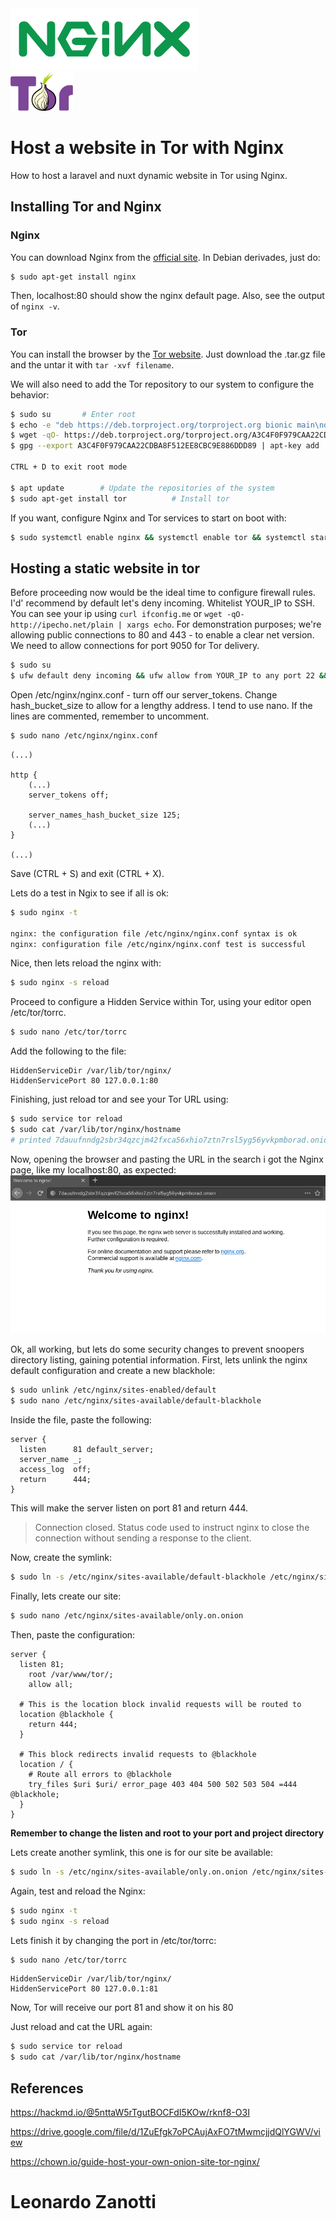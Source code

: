 <div style="display: inline-flex">
  <img src="img/nginx.png" width="300" />
</div>
<div style="display: inline-block; width: 100px;"></div>
<div style="display: inline-flex">
  <img src="img/tor.svg" width="100" />
</div>

# Host a website in Tor with Nginx
How to host a laravel and nuxt dynamic website in Tor using Nginx.

## Installing Tor and Nginx

### Nginx
You can download Nginx from the [official site](https://www.nginx.com/resources/wiki/start/topics/tutorials/install/). In Debian derivades, just do:

```bash
$ sudo apt-get install nginx
```
Then, localhost:80 should show the nginx default page. Also, see the output of `nginx -v`.

### Tor
You can install the browser by the [Tor website](https://www.torproject.org/). Just download the .tar.gz file and the untar it with `tar -xvf filename`.

We will also need to add the Tor repository to our system to configure the behavior:

```bash
$ sudo su       # Enter root
$ echo -e "deb https://deb.torproject.org/torproject.org bionic main\ndeb-src https://deb.torproject.org/torproject.org bionic main" > /etc/apt/sources.list.d/tor.list             # Import the repository to apt
$ wget -qO- https://deb.torproject.org/torproject.org/A3C4F0F979CAA22CDBA8F512EE8CBC9E886DDD89.asc | gpg --import   # Import the repo key
$ gpg --export A3C4F0F979CAA22CDBA8F512EE8CBC9E886DDD89 | apt-key add       # Define the repo key

CTRL + D to exit root mode

$ apt update        # Update the repositories of the system
$ sudo apt-get install tor          # Install tor
```

If you want, configure Nginx and Tor services to start on boot with:

```bash
$ sudo systemctl enable nginx && systemctl enable tor && systemctl start tor.service
```

## Hosting a static website in tor
Before proceeding now would be the ideal time to configure firewall rules.
I'd' recommend by default let's deny incoming. Whitelist YOUR_IP to SSH. You can see your ip using `curl ifconfig.me` or `wget -qO- http://ipecho.net/plain | xargs echo`.
For demonstration purposes; we're allowing public connections to 80 and 443 - to enable a clear net version.
We need to allow connections for port 9050 for Tor delivery.

```bash
$ sudo su
$ ufw default deny incoming && ufw allow from YOUR_IP to any port 22 && ufw allow 80 && ufw allow 443 && ufw allow 9050 && ufw enable
```

Open /etc/nginx/nginx.conf - turn off our server_tokens. Change hash_bucket_size to allow for a lengthy address. I tend to use nano. If the lines are commented, remember to uncomment.

```bash
$ sudo nano /etc/nginx/nginx.conf
```
```nano
(...)

http {
    (...)
    server_tokens off;

    server_names_hash_bucket_size 125;
    (...)
}

(...)

```

Save (CTRL + S) and exit (CTRL + X).

Lets do a test in Ngix to see if all is ok:

```bash
$ sudo nginx -t

nginx: the configuration file /etc/nginx/nginx.conf syntax is ok
nginx: configuration file /etc/nginx/nginx.conf test is successful
```

Nice, then lets reload the nginx with:

```bash
$ sudo nginx -s reload
```

Proceed to configure a Hidden Service within Tor, using your editor open /etc/tor/torrc.

```bash
$ sudo nano /etc/tor/torrc
```

Add the following to the file:

```
HiddenServiceDir /var/lib/tor/nginx/
HiddenServicePort 80 127.0.0.1:80
```

Finishing, just reload tor and see your Tor URL using:
```bash
$ sudo service tor reload
$ sudo cat /var/lib/tor/nginx/hostname
# printed 7dauufnndg2sbr34qzcjm42fxca56xhio7ztn7rsl5yg56yvkpmborad.onion/
```

Now, opening the browser and pasting the URL in the search i got the Nginx page, like my localhost:80, as expected:
![](img/static-nginx.png)

Ok, all working, but lets do some security changes to prevent snoopers directory listing, gaining potential information.
First, lets unlink the nginx default configuration and create a new blackhole:
```bash
$ sudo unlink /etc/nginx/sites-enabled/default
$ sudo nano /etc/nginx/sites-available/default-blackhole
```

Inside the file, paste the following:
```
server {
  listen      81 default_server;
  server_name _;
  access_log  off;
  return      444;
}
```

This will make the server listen on port 81 and return 444.
> Connection closed.
> Status code used to instruct nginx to close the connection without sending a response to the client.

Now, create the symlink:
```bash
$ sudo ln -s /etc/nginx/sites-available/default-blackhole /etc/nginx/sites-enabled/
```

Finally, lets create our site:
```bash
$ sudo nano /etc/nginx/sites-available/only.on.onion
```

Then, paste the configuration:

```
server {
  listen 81;
    root /var/www/tor/;
    allow all;
  
  # This is the location block invalid requests will be routed to
  location @blackhole {
    return 444;
  }

  # This block redirects invalid requests to @blackhole
  location / {
    # Route all errors to @blackhole
    try_files $uri $uri/ error_page 403 404 500 502 503 504 =444 @blackhole;
  }
}
```
**Remember to change the listen and root to your port and project directory**

Lets create another symlink, this one is for our site be available:

```bash
$ sudo ln -s /etc/nginx/sites-available/only.on.onion /etc/nginx/sites-enabled/
```

Again, test and reload the Nginx:
```bash
$ sudo nginx -t
$ sudo nginx -s reload
```

Lets finish it by changing the port in /etc/tor/torrc:
```bash
$ sudo nano /etc/tor/torrc
```
```
HiddenServiceDir /var/lib/tor/nginx/
HiddenServicePort 80 127.0.0.1:81
```

Now, Tor will receive our port 81 and show it on his 80

Just reload and cat the URL again:
```bash
$ sudo service tor reload
$ sudo cat /var/lib/tor/nginx/hostname
```

## References
https://hackmd.io/@5nttaW5rTgutBOCFdI5KOw/rknf8-O3I

https://drive.google.com/file/d/1ZuEfgk7oPCAujAxFO7tMwmcjjdQlYGWV/view

https://chown.io/guide-host-your-own-onion-site-tor-nginx/


# Leonardo Zanotti